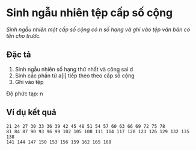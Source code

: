 ﻿# Sinh ngẫu nhiên tệp cấp số cộng

*Sinh ngẫu nhiên một cấp số cộng có n số hạng và ghi vào tệp văn bản có tên cho trước.*

## Đặc tả

1. Sinh ngẫu nhiên số hạng thứ nhất và công sai d
2. Sinh các phần tử a[i] tiếp theo theo cấp số cộng
3. Ghi vào tệp

Độ phức tạp: n

## Ví dụ kết quả

```
21 24 27 30 33 36 39 42 45 48 51 54 57 60 63 66 69 72 75 78
81 84 87 90 93 96 99 102 105 108 111 114 117 120 123 126 129 132 135 138
141 144 147 150 153 156 159 162 165 168
```